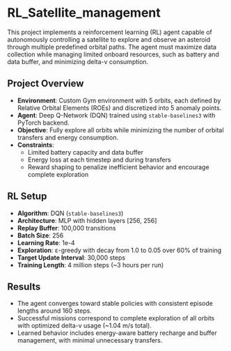 # RL_Satellite_management

This project implements a reinforcement learning (RL) agent capable of autonomously controlling a satellite to explore and observe an asteroid through multiple predefined orbital paths. The agent must maximize data collection while managing limited onboard resources, such as battery and data buffer, and minimizing delta-v consumption.

## Project Overview

- **Environment**: Custom Gym environment with 5 orbits, each defined by Relative Orbital Elements (ROEs) and discretized into 5 anomaly points.
- **Agent**: Deep Q-Network (DQN) trained using `stable-baselines3` with PyTorch backend.
- **Objective**: Fully explore all orbits while minimizing the number of orbital transfers and energy consumption.
- **Constraints**:
  - Limited battery capacity and data buffer
  - Energy loss at each timestep and during transfers
  - Reward shaping to penalize inefficient behavior and encourage complete exploration

## RL Setup

- **Algorithm**: DQN (`stable-baselines3`)
- **Architecture**: MLP with hidden layers [256, 256]
- **Replay Buffer**: 100,000 transitions
- **Batch Size**: 256
- **Learning Rate**: 1e-4
- **Exploration**: ε-greedy with decay from 1.0 to 0.05 over 60% of training
- **Target Update Interval**: 30,000 steps
- **Training Length**: 4 million steps (~3 hours per run)

## Results

- The agent converges toward stable policies with consistent episode lengths around 160 steps.
- Successful missions correspond to complete exploration of all orbits with optimized delta-v usage (~1.04 m/s total).
- Learned behavior includes energy-aware battery recharge and buffer management, with minimal unnecessary transfers.

